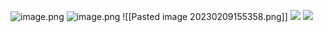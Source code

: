![image.png](https://raw.githubusercontent.com/zzifer/StudyNote_sgg/master/attachments/20230209153931.png)
![image.png](https://raw.githubusercontent.com/zzifer/StudyNote_sgg/master/attachments/20230209153943.png)
![[Pasted image 20230209155358.png]]
![](Pasted%20image%2020230209155631.png)
![](Pasted%20image%2020230209155756.png)